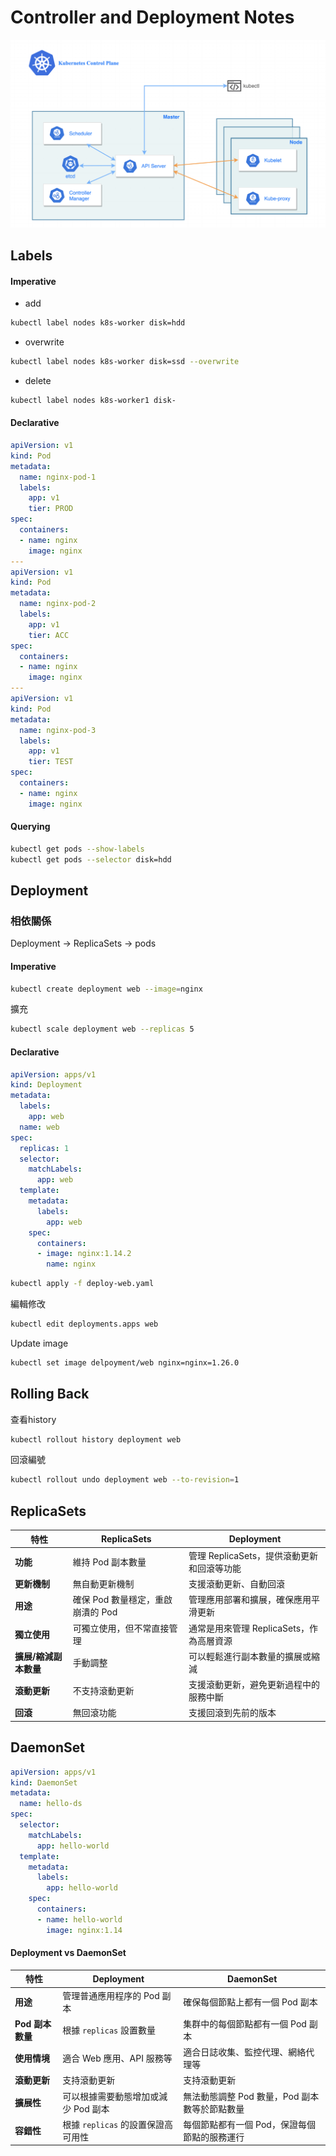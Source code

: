 # Controller and Deployment Notes
![k8s control plane structure](images/controller-manager-on-master.webp)
## Labels

#### Imperative
* add
```sh
kubectl label nodes k8s-worker disk=hdd
```
* overwrite
```sh
kubectl label nodes k8s-worker disk=ssd --overwrite
```
* delete
```sh
kubectl label nodes k8s-worker1 disk-
```

#### Declarative
```yaml
apiVersion: v1
kind: Pod
metadata:
  name: nginx-pod-1
  labels:
    app: v1
    tier: PROD
spec:
  containers:
  - name: nginx
    image: nginx
---
apiVersion: v1
kind: Pod
metadata:
  name: nginx-pod-2
  labels:
    app: v1
    tier: ACC
spec:
  containers:
  - name: nginx
    image: nginx
---
apiVersion: v1
kind: Pod
metadata:
  name: nginx-pod-3
  labels:
    app: v1
    tier: TEST
spec:
  containers:
  - name: nginx
    image: nginx
```

#### Querying
```sh
kubectl get pods --show-labels
kubectl get pods --selector disk=hdd
```

## Deployment

### 相依關係
Deployment 	&rarr; ReplicaSets 	&rarr; pods

#### Imperative
```sh
kubectl create deployment web --image=nginx
```
擴充
```sh
kubectl scale deployment web --replicas 5
```

#### Declarative
```yaml
apiVersion: apps/v1
kind: Deployment
metadata:
  labels:
    app: web
  name: web
spec:
  replicas: 1
  selector:
    matchLabels:
      app: web
  template:
    metadata:
      labels:
        app: web
    spec:
      containers:
      - image: nginx:1.14.2
        name: nginx
```
```sh
kubectl apply -f deploy-web.yaml
```
編輯修改
```sh
kubectl edit deployments.apps web
```
Update image
```sh
kubectl set image delpoyment/web nginx=nginx=1.26.0
```

## Rolling Back
查看history
```sh
kubectl rollout history deployment web
```
回滾編號
```sh
kubectl rollout undo deployment web --to-revision=1
```

## ReplicaSets

| **特性** | **ReplicaSets** | **Deployment** |
|---|---|---|
| **功能** | 維持 Pod 副本數量 | 管理 ReplicaSets，提供滾動更新和回滾等功能 |
| **更新機制** | 無自動更新機制 | 支援滾動更新、自動回滾 |
| **用途** | 確保 Pod 數量穩定，重啟崩潰的 Pod | 管理應用部署和擴展，確保應用平滑更新 |
| **獨立使用** | 可獨立使用，但不常直接管理 | 通常是用來管理 ReplicaSets，作為高層資源 |
| **擴展/縮減副本數量** | 手動調整 | 可以輕鬆進行副本數量的擴展或縮減 |
| **滾動更新** | 不支持滾動更新 | 支援滾動更新，避免更新過程中的服務中斷 |
| **回滾** | 無回滾功能 | 支援回滾到先前的版本 |


## DaemonSet
```yaml
apiVersion: apps/v1
kind: DaemonSet
metadata:
  name: hello-ds
spec:
  selector:
    matchLabels:
      app: hello-world
  template:
    metadata:
      labels:
        app: hello-world
    spec:
      containers:
      - name: hello-world
        image: nginx:1.14
```

#### Deployment vs DaemonSet

| 特性 | Deployment | DaemonSet |
| --- | --- | --- |
| **用途** | 管理普通應用程序的 Pod 副本 | 確保每個節點上都有一個 Pod 副本 |
| **Pod 副本數量** | 根據 `replicas` 設置數量 | 集群中的每個節點都有一個 Pod 副本 |
| **使用情境** | 適合 Web 應用、API 服務等 | 適合日誌收集、監控代理、網絡代理等 |
| **滾動更新** | 支持滾動更新 | 支持滾動更新 |
| **擴展性** | 可以根據需要動態增加或減少 Pod 副本 | 無法動態調整 Pod 數量，Pod 副本數等於節點數量 |
| **容錯性** | 根據 `replicas` 的設置保證高可用性 | 每個節點都有一個 Pod，保證每個節點的服務運行 |
